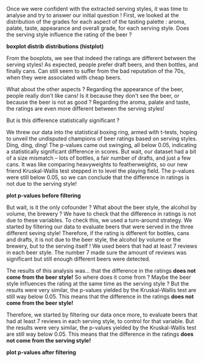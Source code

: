 Once we were confident with the extracted serving styles, it was time to analyse and try to answer our initial question ! First, we looked at the distribution of the grades for each aspect of the tasting palette : aroma, palate, taste, appearance and overall grade, for each serving style.
Does the serving style influence the rating of the beer ?

**boxplot distrib**
**distributions (histplot)**

From the boxplots, we see that indeed the ratings are different between the serving styles! As expected, people prefer draft beers, and then bottles, and finally cans. Can still seem to suffer from the bad reputation of the 70s, when they were associated with cheap beers.

What about the other aspects ? Regarding the appearance of the beer, people really don't like cans! Is it because they don't see the beer, or because the beer is not as good ? Regarding the aroma, palate and taste, the ratings are even more different between the serving styles! 

But is this difference statistically significant ?


We threw our data into the statistical boxing ring, armed with t-tests, hoping to unveil the undisputed champions of beer ratings based on serving styles. Ding, ding, ding! The p-values came out swinging, all below 0.05, indicating a statistically significant difference in scores. But wait, our dataset had a bit of a size mismatch – lots of bottles, a fair number of drafts, and just a few cans. It was like comparing heavyweights to featherweights, so our new friend Kruskal-Wallis test stepped in to level the playing field. The p-values were still below 0.05, so we can conclude that the difference in ratings is not due to the serving style!

 **plot p-values before filtering**

 But wait, is it the only cofounder ? What about the beer style, the alcohol by volume, the brewery ? We have to check that the difference in ratings is not due to these variables.
 To check this, we used a turn-around strategy. We started by filtering our data to evaluate beers that were served in the three different seving style! Therefore, if the rating is different for bottles, cans and drafts, it is not due to the beer style, the alcohol by volume or the brewery, but to the serving itself !
 We used beers that had at least 7 reviews in each beer style. The number 7 made sure the amount of reviews was significant but still enough different beers were detected. 

 The results of this analysis was... that the difference in the ratings **does not come from the beer style!**
 So where does it come from ? Maybe the beer style influences the rating at the same time as the serving style ? 
 But the results were very similar, the p-values yielded by the Kruskal-Wallis test are still way below 0.05. This means that the difference in the ratings **does not come from the beer style!**
 
 Therefore, we started by filtering our data once more, to evaluate beers that had at least 7 reviews in each serving style, to control for that variable. But the results were very similar, the p-values yielded by the Kruskal-Wallis test are still way below 0.05. This means that the difference in the ratings **does not come from the serving style!**

 **plot p-values after filtering**